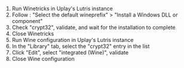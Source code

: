 1. Run Winetricks in Uplay's Lutris instance
2. Follow : "Select the default wineprefix" > "Install a Windows DLL or component"
3. Check "crypt32", validate, and wait for the installation to complete
4. Close Winetricks
5. Run Wine configuration in Uplay's Lutris instance
6. In the "Library" tab, select the "crypt32" entry in the list
7. Click "Edit", select "integrated (Wine)", validate
8. Close Wine configuration

